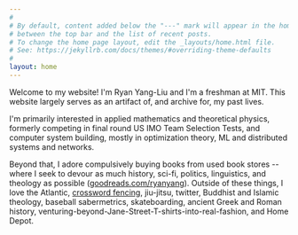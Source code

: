 ```yaml
---
#
# By default, content added below the "---" mark will appear in the home page
# between the top bar and the list of recent posts.
# To change the home page layout, edit the _layouts/home.html file.
# See: https://jekyllrb.com/docs/themes/#overriding-theme-defaults
#
layout: home
---
```


Welcome to my website! I'm Ryan Yang-Liu and I'm a freshman at MIT. This website largely serves as an artifact of, and archive for, my past lives.

I'm primarily interested in applied mathematics and theoretical physics, formerly competing in final round US IMO Team Selection Tests, and computer system building, mostly in optimization theory, ML and distributed systems and networks.
<!-- 
My primary intellectual backgrounds have been in mathematics, where I competed in final round US IMO Team Selection Tests, and CS (AI and distributed systems) where I've been published in IEEE and ACM. -->

Beyond that, I adore compulsively buying books from used book stores -- where I seek to devour as much history, sci-fi, politics, linguistics, and theology as possible ([goodreads.com/ryanyang](https://goodreads.com/ryanyang)). Outside of these things, I love the Atlantic, [crossword fencing](https://downforaacross.com/fencing), jiu-jitsu, twitter, Buddhist and Islamic theology, baseball sabermetrics, skateboarding, ancient Greek and Roman history, venturing-beyond-Jane-Street-T-shirts-into-real-fashion, and Home Depot.

<!-- skateboarding, jiujitsu, breakdancing, pistol club, buddhism, greek history, sci-fi, leftist politics -->